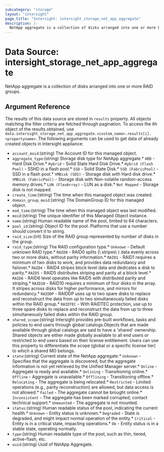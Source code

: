 ```yaml
---
subcategory: "storage"
layout: "intersight"
page_title: "Intersight: intersight_storage_net_app_aggregate"
description: |-
  NetApp aggregate is a collection of disks arranged into one or more RAID groups.
---
```


# Data Source: intersight_storage_net_app_aggregate
NetApp aggregate is a collection of disks arranged into one or more RAID groups.
## Argument Reference
The results of this data source are stored in `results` property.
All objects matching the filter criteria are fetched through pagination.
To access the ith object of the results obtained, use `data.intersight_storage_net_app_aggregate.<custom_name>.results[i].<propertyname>`.
The following arguments can be used to get data of already created objects in Intersight appliance:
* `account_moid`:(string) The Account ID for this managed object. 
* `aggregate_type`:(string) Storage disk type for NetApp aggregate.* `HDD` - Hard Disk Drive.* `Hybrid` - Solid State Hard Disk Drive.* `Hybrid (Flash Pool)` - SSHD in a flash pool.* `SSD` - Solid State Disk.* `SSD (FabricPool)` - SSD in a flash pool.* `VMDisk (SDS)` - Storage disk with Hard disk drive.* `VMDisk (FabricPool)` - Storage disk with Non-volatile random-access memory drives.* `LUN (FlexArray)` - LUN as a disk.* `Not Mapped` - Storage disk is not mapped. 
* `create_time`:(string) The time when this managed object was created. 
* `domain_group_moid`:(string) The DomainGroup ID for this managed object. 
* `mod_time`:(string) The time when this managed object was last modified. 
* `moid`:(string) The unique identifier of this Managed Object instance. 
* `name`:(string) Human readable name of the pool, limited to 64 characters. 
* `pool_id`:(string) Object ID for the pool. Platforms that use a number should convert it to string. 
* `raid_size`:(int) Size of the RAID group represented by number of disks in the group. 
* `raid_type`:(string) The RAID configuration type.* `Unknown` - Default unknown RAID type.* `RAID0` - RAID0 splits (\ stripes\ ) data evenly across two or more disks, without parity information.* `RAID1` - RAID1 requires a minimum of two disks to work, and provides data redundancy and failover.* `RAID4` - RAID4 stripes block level data and dedicates a disk to parity.* `RAID5` - RAID5  distributes striping and parity at a block level.* `RAID6` - RAID6 level operates like RAID5 with distributed parity and striping.* `RAID10` - RAID10 requires a minimum of four disks in the array. It stripes across disks for higher performance, and mirrors for redundancy.* `RAIDDP` - RAIDDP uses up to two spare disks to replace and reconstruct the data from up to two simultaneously failed disks within the RAID group.* `RAIDTEC` - With RAIDTEC protection, use up to three spare disks to replace and reconstruct the data from up to three simultaneously failed disks within the RAID group. 
* `shared_scope`:(string) Intersight provides pre-built workflows, tasks and policies to end users through global catalogs.Objects that are made available through global catalogs are said to have a 'shared' ownership. Shared objects are either made globally available to all end users or restricted to end users based on their license entitlement. Users can use this property to differentiate the scope (global or a specific license tier) to which a shared MO belongs. 
* `state`:(string) Current state of the NetApp aggregate.* `Unknown` - Specifies that the aggregate is discovered, but the aggregate information is not yet retrieved by the Unified Manager server.* `Online` - Aggregate is ready and available.* `Onlining` - Transitioning online.* `Offline` - Aggregate is unavailable.* `Offlining` - Transitioning offline.* `Relocating` - The aggregate is being relocated.* `Restricted` - Limited operations (e.g., parity reconstruction) are allowed, but data access is not allowed.* `Failed` - The aggregate cannot be brought online.* `Inconsistent` - The aggregate has been marked corrupted; contact technical support.* `Unmounted` - The aggregate is not mounted. 
* `status`:(string) Human readable status of the pool, indicating the current health.* `Unknown` - Entity status is unknown.* `Degraded` - State is degraded, and might impact normal operation of the entity.* `Critical` - Entity is in a critical state, impacting operations.* `Ok` - Entity status is in a stable state, operating normally. 
* `type`:(string) Human readable type of the pool, such as thin, tiered, active-flash, etc. 
* `uuid`:(string) Uuid of  NetApp Aggregate. 
 